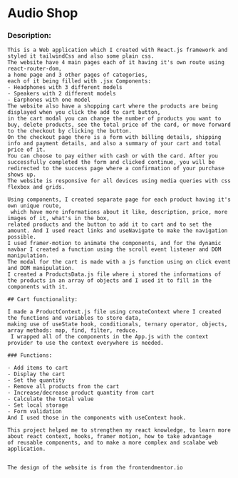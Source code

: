 # Audio Shop

### Description:

    This is a Web application which I created with React.js framework and styled it tailwindCss and also some plain css.
    The website have 4 main pages each of it having it's own route using react-router-dom,
    a home page and 3 other pages of categories,
    each of it being filled with .jsx Components:
    - Headphones with 3 different models
    - Speakers with 2 different models
    - Earphones with one model
    The website also have a shopping cart where the products are being displayed when you click the add to cart button,
    in the cart modal you can change the number of products you want to buy, delete products, see the total price of the card, or move forward to the checkout by clicking the button.
    On the checkout page there is a form with billing details, shipping info and payment details, and also a summary of your cart and total price of it.
    You can choose to pay either with cash or with the card. After you successfully completed the form and clicked continue, you will be redirected to the success page where a confirmation of your purchase shows up.
    The website is responsive for all devices using media queries with css flexbox and grids.

    Using components, I created separate page for each product having it's own unique route,
     which have more informations about it like, description, price, more images of it, what's in the box,
    related products and the button to add it to cart and to set the amount. And I used react links and useNavigate to make the navigation possible.
    I used framer-motion to animate the components, and for the dynamic navbar I created a function using the scroll event listener and DOM manipulation.
    The modal for the cart is made with a js function using on click event and DOM manipulation.
    I created a ProductsData.js file where i stored the informations of the products in an array of objects and I used it to fill in the components with it.

    ## Cart functionality:

    I made a ProductContext.js file using createContext where I created the functions and variables to store data,
    making use of useState hook, conditionals, ternary operator, objects, array methods: map, find, filter, reduce.
     I wrapped all of the components in the App.js with the context provider to use the context everywhere is needed.

    ### Functions:

    - Add items to cart
    - Display the cart
    - Set the quantity
    - Remove all products from the cart
    - Increase/decrease product quantity from cart
    - Calculate the total value
    - Set local storage
    - Form validation 
    And I used those in the components with useContext hook.

    This project helped me to strengthen my react knowledge, to learn more about react context, hooks, framer motion, how to take advantage
    of reusable components, and to make a more complex and scalabe web application.


    The design of the website is from the frontendmentor.io
